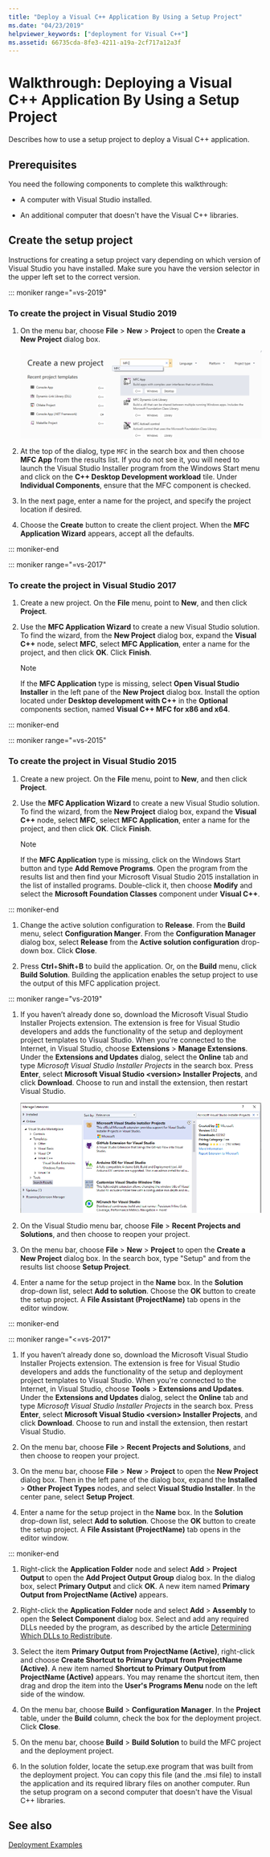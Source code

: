 ```yaml
---
title: "Deploy a Visual C++ Application By Using a Setup Project"
ms.date: "04/23/2019"
helpviewer_keywords: ["deployment for Visual C++"]
ms.assetid: 66735cda-8fe3-4211-a19a-2cf717a12a3f
---
```

# Walkthrough: Deploying a Visual C++ Application By Using a Setup Project

Describes how to use a setup project to deploy a Visual C++ application.

## Prerequisites

You need the following components to complete this walkthrough:

- A computer with Visual Studio installed.

- An additional computer that doesn't have the Visual C++ libraries.

## Create the setup project

Instructions for creating a setup project vary depending on which version of Visual Studio you have installed. Make sure you have the version selector in the upper left set to the correct version.

::: moniker range="=vs-2019"

### To create the project in Visual Studio 2019

1. On the menu bar, choose **File** > **New** > **Project** to open the **Create a New Project** dialog box.

   ![MFC App project](media/vs2019-mfc-app-new-project.png "New MFC app")

1. At the top of the dialog, type `MFC` in the search box and then choose **MFC App** from the results list. If you do not see it, you will need to launch the Visual Studio Installer program from the Windows Start menu and click on the **C++ Desktop Development workload** tile. Under **Individual Components**, ensure that the MFC component is checked.

1. In the next page, enter a name for the project, and specify the project location if desired.

1. Choose the **Create** button to create the client project. When the **MFC Application Wizard** appears, accept all the defaults.

::: moniker-end

::: moniker range="=vs-2017"

### To create the project in Visual Studio 2017

1. Create a new project. On the **File** menu, point to **New**, and then click **Project**.

1. Use the **MFC Application Wizard** to create a new Visual Studio solution. To find the wizard, from the **New Project** dialog box, expand the **Visual C++** node, select **MFC**, select **MFC Application**, enter a name for the project, and then click **OK**. Click **Finish**.

   > [!NOTE]
   > If the **MFC Application** type is missing, select **Open Visual Studio Installer** in the left pane of the **New Project** dialog box. Install the option located under **Desktop development with C++** in the **Optional** components section, named **Visual C++ MFC for x86 and x64**.

::: moniker-end

::: moniker range="=vs-2015"

### To create the project in Visual Studio 2015

1. Create a new project. On the **File** menu, point to **New**, and then click **Project**.

1. Use the **MFC Application Wizard** to create a new Visual Studio solution. To find the wizard, from the **New Project** dialog box, expand the **Visual C++** node, select **MFC**, select **MFC Application**, enter a name for the project, and then click **OK**. Click **Finish**.

   > [!NOTE]
   > If the **MFC Application** type is missing, click on the Windows Start button and type **Add Remove Programs**. Open the program from the results list and then find your Microsoft Visual Studio 2015 installation in the list of installed programs. Double-click it, then choose **Modify** and select the **Microsoft Foundation Classes** component under **Visual C++**.

::: moniker-end

1. Change the active solution configuration to **Release**. From the **Build** menu, select **Configuration Manger**. From the **Configuration Manager** dialog box, select **Release** from the **Active solution configuration** drop-down box. Click **Close**.

1. Press **Ctrl**+**Shift**+**B** to build the application. Or, on the **Build** menu, click **Build Solution**. Building the application enables the setup project to use the output of this MFC application project.

::: moniker range="vs-2019"

1. If you haven’t already done so, download the Microsoft Visual Studio Installer Projects extension. The extension is free for Visual Studio developers and adds the functionality of the setup and deployment project templates to Visual Studio. When you're connected to the Internet, in Visual Studio, choose **Extensions** > **Manage Extensions**. Under the **Extensions and Updates** dialog, select the **Online** tab and type *Microsoft Visual Studio Installer Projects* in the search box. Press **Enter**, select **Microsoft Visual Studio \<version> Installer Projects**, and click **Download**. Choose to run and install the extension, then restart Visual Studio.

   ![Visual Studio setup project](media/vs2019-extension-dialog-installer-project.png "Name the client project")

1. On the Visual Studio menu bar, choose **File** > **Recent Projects and Solutions**, and then choose to reopen your project.

1. On the menu bar, choose **File** > **New** > **Project** to open the **Create a New Project** dialog box. In the search box, type "Setup" and from the results list choose **Setup Project**.

1. Enter a name for the setup project in the **Name** box. In the **Solution** drop-down list, select **Add to solution**. Choose the **OK** button to create the setup project. A **File Assistant (ProjectName)** tab opens in the editor window.

::: moniker-end

::: moniker range="<=vs-2017"

1. If you haven’t already done so, download the Microsoft Visual Studio Installer Projects extension. The extension is free for Visual Studio developers and adds the functionality of the setup and deployment project templates to Visual Studio. When you're connected to the Internet, in Visual Studio, choose **Tools** > **Extensions and Updates**. Under the **Extensions and Updates** dialog, select the **Online** tab and type *Microsoft Visual Studio Installer Projects* in the search box. Press **Enter**, select **Microsoft Visual Studio \<version> Installer Projects**, and click **Download**. Choose to run and install the extension, then restart Visual Studio.

1. On the menu bar, choose **File** > **Recent Projects and Solutions**, and then choose to reopen your project.

1. On the menu bar, choose **File** > **New** > **Project** to open the **New Project** dialog box. Then in the left pane of the dialog box, expand the **Installed** > **Other Project Types** nodes, and select **Visual Studio Installer**. In the center pane, select **Setup Project**.

1. Enter a name for the setup project in the **Name** box. In the **Solution** drop-down list, select **Add to solution**. Choose the **OK** button to create the setup project. A **File Assistant (ProjectName)** tab opens in the editor window.

::: moniker-end

1. Right-click the **Application Folder** node and select **Add** > **Project Output** to open the **Add Project Output Group** dialog box. In the dialog box, select **Primary Output** and click **OK**. A new item named **Primary Output from ProjectName (Active)** appears.

1. Right-click the **Application Folder** node and select **Add** > **Assembly** to open the **Select Component** dialog box. Select and add any required DLLs needed by the program, as described by the article [Determining Which DLLs to Redistribute](determining-which-dlls-to-redistribute.md).

1. Select the item **Primary Output from ProjectName (Active)**, right-click and choose **Create Shortcut to Primary Output from ProjectName (Active)**. A new item named **Shortcut to Primary Output from ProjectName (Active)** appears. You may rename the shortcut item, then drag and drop the item into the **User's Programs Menu** node on the left side of the window.

1. On the menu bar, choose **Build** > **Configuration Manager**. In the **Project** table, under the **Build** column, check the box for the deployment project. Click **Close**.

1. On the menu bar, choose **Build** > **Build Solution** to build the MFC project and the deployment project.

1. In the solution folder, locate the setup.exe program that was built from the deployment project. You can copy this file (and the .msi file) to install the application and its required library files on another computer. Run the setup program on a second computer that doesn't have the Visual C++ libraries.

## See also

[Deployment Examples](deployment-examples.md)<br/>
